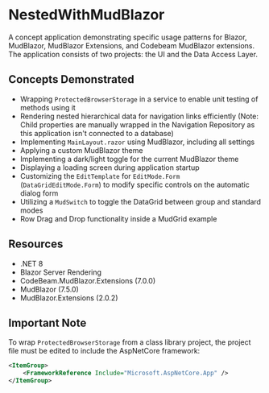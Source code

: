# NestedWithMudBlazor

A concept application demonstrating specific usage patterns for Blazor, MudBlazor, MudBlazor Extensions, and Codebeam MudBlazor extensions. The application consists of two projects: the UI and the Data Access Layer.

## Concepts Demonstrated

* Wrapping `ProtectedBrowserStorage` in a service to enable unit testing of methods using it
* Rendering nested hierarchical data for navigation links efficiently (Note: Child properties are manually wrapped in the Navigation Repository as this application isn't connected to a database)
* Implementing `MainLayout.razor` using MudBlazor, including all settings
* Applying a custom MudBlazor theme
* Implementing a dark/light toggle for the current MudBlazor theme
* Displaying a loading screen during application startup
* Customizing the `EditTemplate` for `EditMode.Form` (`DataGridEditMode.Form`) to modify specific controls on the automatic dialog form
* Utilizing a `MudSwitch` to toggle the DataGrid between group and standard modes
* Row Drag and Drop functionality inside a MudGrid example

## Resources

* .NET 8
* Blazor Server Rendering
* CodeBeam.MudBlazor.Extensions (7.0.0)
* MudBlazor (7.5.0)
* MudBlazor.Extensions (2.0.2)

## Important Note

To wrap `ProtectedBrowserStorage` from a class library project, the project file must be edited to include the AspNetCore framework:

```xml
<ItemGroup>
    <FrameworkReference Include="Microsoft.AspNetCore.App" />
</ItemGroup>
